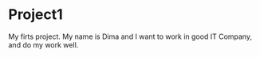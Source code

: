 # Project1
My firts project.
My name is Dima and I want to work in good IT Company, and do my work well.
